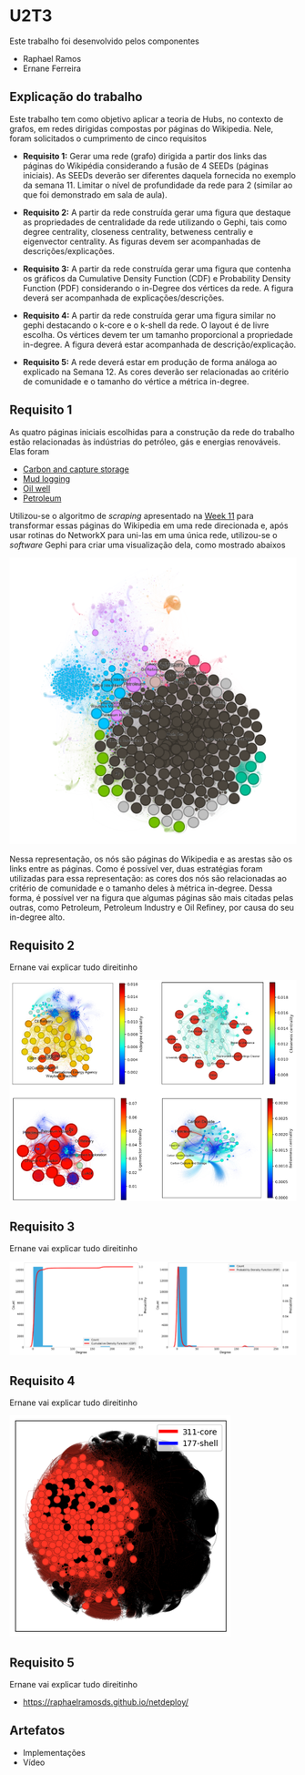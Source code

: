 # U2T3

Este trabalho foi desenvolvido pelos componentes

- Raphael Ramos
- Ernane Ferreira

## Explicação do trabalho

Este trabalho tem como objetivo aplicar a teoria de Hubs, no contexto de grafos, em redes dirigidas compostas por páginas do Wikipedia. Nele, foram solicitados o cumprimento de cinco requisitos 

- **Requisito 1:** Gerar uma rede (grafo) dirigida a partir dos links das páginas do Wikipédia considerando a fusão de 4 SEEDs (páginas iniciais). As SEEDs deverão ser diferentes daquela fornecida no exemplo da semana 11. Limitar o nível de profundidade da rede para 2 (similar ao que foi demonstrado em sala de aula).

- **Requisito 2:** A partir da rede construída gerar uma figura que destaque as propriedades de centralidade da rede utilizando o Gephi, tais como degree centrality, closeness centrality, betweness centraliy e eigenvector centrality. As figuras devem ser acompanhadas de descrições/explicações. 

- **Requisito 3:** A partir da rede construída gerar uma figura que contenha os gráficos da Cumulative Density Function (CDF) e Probability Density Function (PDF) considerando o in-Degree dos vértices da rede. A figura deverá ser acompanhada de explicações/descrições.

- **Requisito 4:** A partir da rede construída gerar uma figura similar no gephi destacando o k-core e o k-shell da rede. O layout é de livre escolha. Os vértices devem ter um tamanho proporcional a propriedade in-degree. A figura deverá estar acompanhada de descrição/explicação.

- **Requisito 5:** A rede deverá estar em produção de forma análoga ao explicado na Semana 12. As cores deverão ser
relacionadas ao critério de comunidade e o tamanho do vértice a métrica in-degree.

## Requisito 1

As quatro páginas iniciais escolhidas para a construção da rede do trabalho estão relacionadas às indústrias do petróleo, gás e energias renováveis. Elas foram

- [Carbon and capture storage](https://en.wikipedia.org/wiki/Carbon_capture_and_storage)
- [Mud logging](https://en.wikipedia.org/wiki/Mud_logging)
- [Oil well](https://en.wikipedia.org/wiki/Oil_well)
- [Petroleum](https://en.wikipedia.org/wiki/Petroleum_geology)

Utilizou-se o algoritmo de *scraping* apresentado na [Week 11](../week-11/Wikipedia.ipynb) para transformar essas páginas do Wikipedia em uma rede direcionada e, após usar rotinas do NetworkX para uni-las em uma única rede, utilizou-se o *software* Gephi para criar uma visualização dela, como mostrado abaixos

![Network](./assets/imgs/network.png)

Nessa representação, os nós são páginas do Wikipedia e as arestas são os links entre as páginas. Como é possível ver, duas estratégias foram utilizadas para essa representação: as cores dos nós  são relacionadas ao critério de comunidade e o tamanho deles à métrica in-degree. Dessa forma, é possível ver na figura que algumas páginas são mais citadas pelas outras, como Petroleum, Petroleum Industry e Oil Refiney, por causa do seu in-degree alto.

## Requisito 2

Ernane vai explicar tudo direitinho

![Centralities](./assets/imgs/centralities.png)

## Requisito 3

Ernane vai explicar tudo direitinho

![PDF e CDF](./assets/imgs/cdf-pdf.png)

## Requisito 4

Ernane vai explicar tudo direitinho

![K-core e K-shell](./assets/imgs/layers.png)

## Requisito 5

Ernane vai explicar tudo direitinho

- https://raphaelramosds.github.io/netdeploy/

## Artefatos

- Implementações
- Vídeo